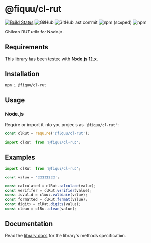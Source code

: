 # @fiquu/cl-rut

[![Build Status](https://travis-ci.org/fiquu/cl-rut.svg?branch=master)](https://travis-ci.org/fiquu/cl-rut)
![GitHub](https://img.shields.io/github/license/fiquu/cl-rut)
![GitHub last commit](https://img.shields.io/github/last-commit/fiquu/cl-rut)
![npm (scoped)](https://img.shields.io/npm/v/@fiquu/cl-rut)
![npm](https://img.shields.io/npm/dw/@fiquu/cl-rut)

Chilean RUT utils for Node.js.

## Requirements

This library has been tested with **Node.js 12.x**.

## Installation

```sh
npm i @fiquu/cl-rut
```

## Usage

### Node.js
Require or import it into you projects as `'@fiquu/cl-rut'`:

```js
const clRut = require('@fiquu/cl-rut');
```

```typescript
import clRut  from '@fiquu/cl-rut';
```

## Examples

```typescript
import clRut  from '@fiquu/cl-rut';

const value = '22222222';

const calculated = clRut.calculate(value);
const verififer = clRut.verifier(value);
const isValid = clRut.validate(value);
const formatted = clRut.format(value);
const digits = clRut.digits(value);
const clean = clRut.clean(value);
```

## Documentation

Read the [library docs](docs/API.md) for the library's methods specification.
